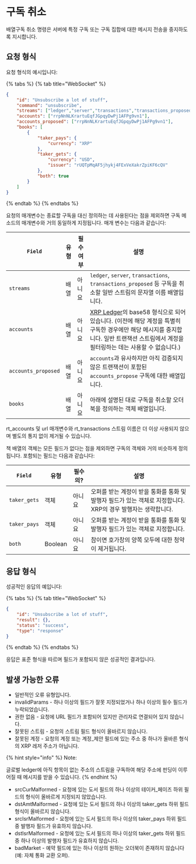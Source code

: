 # 구독 취소

배열구독 취소 명령은 서버에 특정 구독 또는 구독 집합에 대한 메시지 전송을 중지하도록 지시합니다.

## 요청 형식

요청 형식의 예시입니다:

{% tabs %}
{% tab title="WebSocket" %}
```json
{
    "id": "Unsubscribe a lot of stuff",
    "command": "unsubscribe",
    "streams": ["ledger","server","transactions","transactions_proposed"],
    "accounts": ["rrpNnNLKrartuEqfJGpqyDwPj1AFPg9vn1"],
    "accounts_proposed": ["rrpNnNLKrartuEqfJGpqyDwPj1AFPg9vn1"],
    "books": [
        {
            "taker_pays": {
                "currency": "XRP"
            },
            "taker_gets": {
                "currency": "USD",
                "issuer": "rUQTpMqAF5jhykj4FExVeXakrZpiKF6cQV"
            },
            "both": true
        }
    ]
}
```
{% endtab %}
{% endtabs %}

요청의 매개변수는 종료할 구독을 대신 정의하는 데 사용된다는 점을 제외하면 구독 메소드의 매개변수와 거의 동일하게 지정됩니다. 매개 변수는 다음과 같습니다:

| `Field`             | 유형 | 필수 여부 | 설명                                                                                                                                                         |
| ------------------- | -- | ----- | ---------------------------------------------------------------------------------------------------------------------------------------------------------- |
| `streams`           | 배열 | 아니요   | `ledger`, `server`, `transactions`,  `transactions_proposed` 등 구독을 취소할 일반 스트림의 문자열 이름 배열입니다.                                                               |
| `accounts`          | 배열 | 아니요   | [XRP Ledger](https://xrpl.org/base58-encodings.html)의 base58 형식으로 되어 있습니다. (이전에 해당 계정을 특별히 구독한 경우에만 해당 메시지를 중지합니다. 일반 트랜잭션 스트림에서 계정을 필터링하는 데는 사용할 수 없습니다.) |
| `accounts_proposed` | 배열 | 아니요   | `accounts`과 유사하지만 아직 검증되지 않은 트랜잭션이 포함된 `accounts_propose` 구독에 대한 배열입니다.                                                                                    |
| `books`             | 배열 | 아니요   | 아래에 설명된 대로 구독을 취소할 오더북을 정의하는 객체 배열입니다.                                                                                                                     |

rt\_accounts 및 url 매개변수와 rt\_transactions 스트림 이름은 더 이상 사용되지 않으며 별도의 통지 없이 제거될 수 있습니다.

책 배열의 객체는 모든 필드가 없다는 점을 제외하면 구독의 객체와 거의 비슷하게 정의됩니다. 포함되는 필드는 다음과 같습니다:

| `Field`      | 유형      | 필수의? | 설명                                                               |
| ------------ | ------- | ---- | ---------------------------------------------------------------- |
| `taker_gets` | 객체      | 아니요  | 오퍼를 받는 계정이 받을 통화를 통화 및 발행자 필드가 있는 객체로 지정합니다. XRP의 경우 발행자는 생략합니다. |
| `taker_pays` | 객체      | 아니요  | 오퍼를 받는 계정이 받을 통화를 통화 및 발행자 필드가 있는 객체로 지정합니다.                     |
| `both`       | Boolean | 아니요  | 참이면 호가창의 양쪽 모두에 대한 청약이 제거됩니다.                                    |

## 응답 형식

성공적인 응답의 예입니다:

{% tabs %}
{% tab title="WebSocket" %}
```json
{
    "id": "Unsubscribe a lot of stuff",
    "result": {},
    "status": "success",
    "type": "response"
}
```
{% endtab %}
{% endtabs %}

응답은 표준 형식을 따르며 필드가 포함되지 않은 성공적인 결과입니다.

## 발생 가능한 오류

* 일반적인 오류 유형입니다.
* invalidParams - 하나 이상의 필드가 잘못 지정되었거나 하나 이상의 필수 필드가 누락되었습니다.
* 권한 없음 - 요청에 URL 필드가 포함되어 있지만 관리자로 연결되어 있지 않습니다.
* 잘못된 스트림 - 요청의 스트림 필드 형식이 올바르지 않습니다.
* 잘못된 계정 - 요청의 계정 또는 계정\_제안 필드에 있는 주소 중 하나가 올바른 형식의 XRP 레저 주소가 아닙니다.

{% hint style="info" %}
Note:

글로벌 ledger에 아직 항목이 없는 주소의 스트림을 구독하여 해당 주소에 펀딩이 이루어질 때 메시지를 받을 수 있습니다.
{% endhint %}

* srcCurMalformed - 요청에 있는 도서 필드의 하나 이상의 테이커\_페이즈 하위 필드의 형식이 올바르게 지정되지 않았습니다.
* dstAmtMalformed - 요청에 있는 도서 필드의 하나 이상의 taker\_gets 하위 필드 형식이 올바르지 않습니다.
* srcIsrMalformed - 요청에 있는 도서 필드의 하나 이상의 taker\_pays 하위 필드 중 발행자 필드가 유효하지 않습니다.
* dstIsrMalformed - 요청에 있는 도서 필드의 하나 이상의 taker\_gets 하위 필드 중 하나 이상의 발행자 필드가 유효하지 않습니다.
* badMarket - 예약 필드에 있는 하나 이상의 원하는 오더북이 존재하지 않습니다(예: 자체 통화 교환 오퍼).
